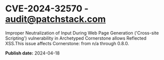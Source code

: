 # CVE-2024-32570 - audit@patchstack.com

Improper Neutralization of Input During Web Page Generation ('Cross-site Scripting') vulnerability in Archetyped Cornerstone allows Reflected XSS.This issue affects Cornerstone: from n/a through 0.8.0.



**Publish date:** 2024-04-18

